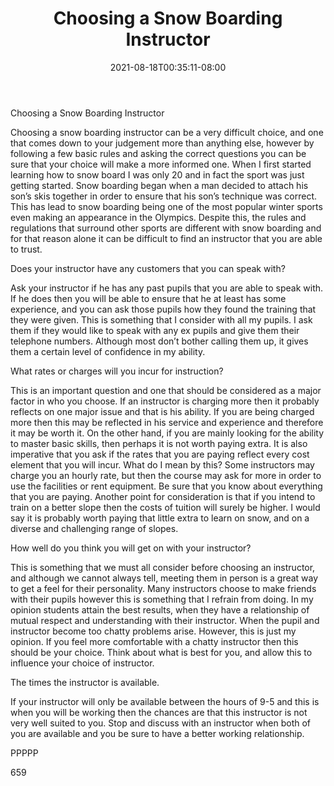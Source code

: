 ﻿---
title: "Choosing a Snow Boarding Instructor"
date: 2021-08-18T00:35:11-08:00
description: "Text Tips for Web Success"
featured_image: "/images/Text.jpg"
tags: ["Text"]
---

Choosing a Snow Boarding Instructor

Choosing a snow boarding instructor can be a very difficult choice, and one that comes down to your judgement more than anything else, however by following a few  basic rules and asking the correct questions you can be sure that your choice will make a more informed one. When I first started learning how to snow board I was only 20 and in fact the sport was just getting started. Snow boarding began when a man decided to attach his son’s skis together in order to ensure that his son’s technique was correct. This has lead to snow boarding being one of the most popular winter sports even making an appearance in the Olympics. Despite this, the rules and regulations that surround other sports are different with snow boarding and for that reason alone it can be difficult to find an instructor that you are able to trust.

Does your instructor have any customers that you can speak with?

Ask your instructor if he has any past pupils that you are able to speak with. If he does then you will be able to ensure that he at least has some experience, and you can ask those pupils how they found the training that they were given. This is something that I consider with all my pupils. I ask them if they would like to speak with any ex pupils and give them their telephone numbers. Although most don’t bother calling them up, it gives them a certain level of confidence in my ability.

What rates or charges will you incur for instruction?

This is an important question and one that should be considered as a major factor in who you choose. If an instructor is charging more then it probably reflects on one major issue and that is his ability. If you are being charged more then this may be reflected in his service and experience and therefore it may be worth it. On the other hand, if you are mainly looking for the ability to master basic skills, then perhaps it is not worth paying extra. It is also imperative that you ask if the rates that you are paying reflect every cost element that you will incur. What do I mean by this? Some instructors may charge you an hourly rate, but then the course may ask for more in order to use the facilities or rent equipment. Be sure that you know about everything that you are paying. Another point for consideration is that if you intend to train on a better slope then the costs of tuition will surely be higher. I would say it is probably worth paying that little extra to learn on snow, and on a diverse and challenging range of slopes.

How well do you think you will get on with your instructor?

This is something that we must all consider before choosing an instructor, and although we cannot always tell, meeting them in person is a great way to get a feel for their personality. Many instructors choose to make friends with their pupils however this is something that I refrain from doing. In my opinion students attain the best results, when they have a relationship of mutual respect and understanding with their instructor. When the pupil and instructor become too chatty problems arise. However, this is just my opinion. If you feel more comfortable with a chatty instructor then this should be your choice. Think about what is best for you, and allow this to influence your choice of instructor.

The times the instructor is available.

If your instructor will only be available between the hours of 9-5 and this is when you will be working then the chances are that this instructor is not very well suited to you. Stop and discuss with an instructor when both of you are available and you be sure to have a better working relationship. 

PPPPP

659

